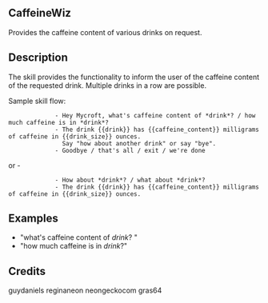 ## CaffeineWiz
Provides the caffeine content of various drinks on request.

## Description 
The skill provides the functionality to inform the user of the caffeine content of the requested
drink. Multiple drinks in a row are possible.

Sample skill flow:
                 
                 - Hey Mycroft, what's caffeine content of *drink*? / how much caffeine is in *drink*?
                 - The drink {{drink}} has {{caffeine_content}} milligrams of caffeine in {{drink_size}} ounces.
                   Say "how about another drink" or say "bye".
                 - Goodbye / that's all / exit / we're done
                 
or -

                 - How about *drink*? / what about *drink*?
                 - The drink {{drink}} has {{caffeine_content}} milligrams of caffeine in {{drink_size}} ounces.


## Examples 
* "what's caffeine content of *drink*? "
* "how much caffeine is in *drink*?"

## Credits 
guydaniels
reginaneon
neongeckocom
gras64

